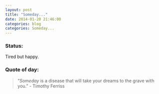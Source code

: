 ```yaml
---
layout: post
title: "Someday..."
date: 2014-01-20 21:46:00
categories: blog
categories: Someday...
---
```


### Status:

Tired but happy.

### Quote of day:

>“*Someday* is a disease that will take your dreams to the grave with you.” - Timothy Ferriss